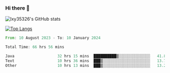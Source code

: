 ### Hi there 👋

<!--
**lxy35326/lxy35326** is a ✨ _special_ ✨ repository because its `README.md` (this file) appears on your GitHub profile.

Here are some ideas to get you started:

- 🔭 I’m currently working on ...
- 🌱 I’m currently learning ...
- 👯 I’m looking to collaborate on ...
- 🤔 I’m looking for help with ...
- 💬 Ask me about ...
- 📫 How to reach me: ...
- 😄 Pronouns: ...
- ⚡ Fun fact: ...
-->

![lxy35326's GitHub stats](https://github-readme-stats.vercel.app/api?username=lxy35326&show_icons=true)

[![Top Langs](https://github-readme-stats.vercel.app/api/top-langs/?username=anuraghazra&layout=compact)](https://github.com/anuraghazra/github-readme-stats)

<!--START_SECTION:waka-->

```rust
From: 10 August 2023 - To: 10 January 2024

Total Time: 66 hrs 56 mins

Java                   32 hrs 15 mins  ██████████▒░░░░░░░░░░░░░░   41.81 %
Text                   10 hrs 36 mins  ███▒░░░░░░░░░░░░░░░░░░░░░   13.74 %
Other                  10 hrs 13 mins  ███▒░░░░░░░░░░░░░░░░░░░░░   13.24 %
```

<!--END_SECTION:waka-->
